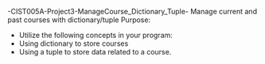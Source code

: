 -CIST005A-Project3-ManageCourse_Dictionary_Tuple-
Manage current and past courses with dictionary/tuple
Purpose:
- Utilize the following concepts in your program:
- Using dictionary to store courses
- Using a tuple to store data related to a course.
